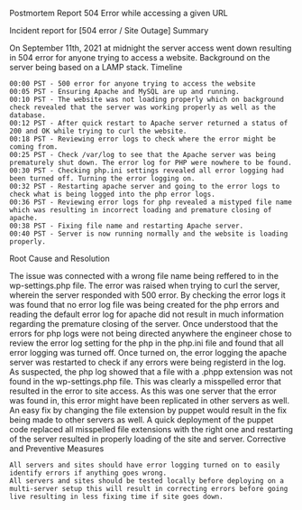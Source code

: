 Postmortem Report
504 Error while accessing a given URL

Incident report for [504 error / Site Outage]
Summary

On September 11th, 2021 at midnight the server access went down resulting in 504 error for anyone trying to access a website. Background on the server being based on a LAMP stack.
Timeline

    00:00 PST - 500 error for anyone trying to access the website
    00:05 PST - Ensuring Apache and MySQL are up and running.
    00:10 PST - The website was not loading properly which on background check revealed that the server was working properly as well as the database.
    00:12 PST - After quick restart to Apache server returned a status of 200 and OK while trying to curl the website.
    00:18 PST - Reviewing error logs to check where the error might be coming from.
    00:25 PST - Check /var/log to see that the Apache server was being prematurely shut down. The error log for PHP were nowhere to be found.
    00:30 PST - Checking php.ini settings revealed all error logging had been turned off. Turning the error logging on.
    00:32 PST - Restarting apache server and going to the error logs to check what is being logged into the php error logs.
    00:36 PST - Reviewing error logs for php revealed a mistyped file name which was resulting in incorrect loading and premature closing of apache.
    00:38 PST - Fixing file name and restarting Apache server.
    00:40 PST - Server is now running normally and the website is loading properly.

Root Cause and Resolution

The issue was connected with a wrong file name being reffered to in the wp-settings.php file. The error was raised when trying to curl the server, wherein the server responded with 500 error. By checking the error logs it was found that no error log file was being created for the php errors and reading the default error log for apache did not result in much information regarding the premature closing of the server. Once understood that the errors for php logs were not being directed anywhere the engineer chose to review the error log setting for the php in the php.ini file and found that all error logging was turned off. Once turned on, the error logging the apache server was restarted to check if any errors were being registerd in the log. As suspected, the php log showed that a file with a .phpp extension was not found in the wp-settings.php file. This was clearly a misspelled error that resulted in the error to site access. As this was one server that the error was found in, this error might have been replicated in other servers as well. An easy fix by changing the file extension by puppet would result in the fix being made to other servers as well. A quick deployment of the puppet code replaced all misspelled file extensions with the right one and restarting of the server resulted in properly loading of the site and server.
Corrective and Preventive Measures

    All servers and sites should have error logging turned on to easily identify errors if anything goes wrong.
    All servers and sites should be tested locally before deploying on a multi-server setup this will result in correcting errors before going live resulting in less fixing time if site goes down.
